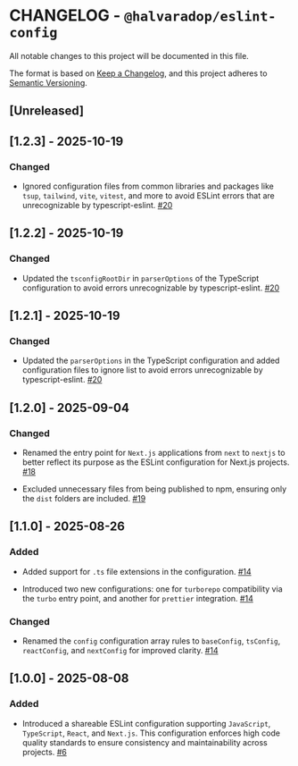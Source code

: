 # CHANGELOG - `@halvaradop/eslint-config`

All notable changes to this project will be documented in this file.

The format is based on [Keep a Changelog](https://keepachangelog.com/en/1.1.0/),
and this project adheres to [Semantic Versioning](https://semver.org/spec/v2.0.0.html).

## [Unreleased]

## [1.2.3] - 2025-10-19

### Changed

- Ignored configuration files from common libraries and packages like `tsup`, `tailwind`, `vite`, `vitest`, and more to avoid ESLint errors that are unrecognizable by typescript-eslint. [#20](https://github.com/halvaradop/configs/pull/20)

## [1.2.2] - 2025-10-19

### Changed

- Updated the `tsconfigRootDir` in `parserOptions` of the TypeScript configuration to avoid errors unrecognizable by typescript-eslint. [#20](https://github.com/halvaradop/configs/pull/20)

## [1.2.1] - 2025-10-19

### Changed

- Updated the `parserOptions` in the TypeScript configuration and added configuration files to ignore list to avoid errors unrecognizable by typescript-eslint. [#20](https://github.com/halvaradop/configs/pull/20)

## [1.2.0] - 2025-09-04

### Changed

- Renamed the entry point for `Next.js` applications from `next` to `nextjs` to better reflect its purpose as the ESLint configuration for Next.js projects. [#18](https://github.com/halvaradop/configs/pull/18)

- Excluded unnecessary files from being published to npm, ensuring only the `dist` folders are included. [#19](https://github.com/halvaradop/configs/pull/19)

## [1.1.0] - 2025-08-26

### Added

- Added support for `.ts` file extensions in the configuration. [#14](https://github.com/halvaradop/configs/pull/14)

- Introduced two new configurations: one for `turborepo` compatibility via the `turbo` entry point, and another for `prettier` integration. [#14](https://github.com/halvaradop/configs/pull/14)

### Changed

- Renamed the `config` configuration array rules to `baseConfig`, `tsConfig`, `reactConfig`, and `nextConfig` for improved clarity. [#14](https://github.com/halvaradop/configs/pull/14)

## [1.0.0] - 2025-08-08

### Added

- Introduced a shareable ESLint configuration supporting `JavaScript`, `TypeScript`, `React`, and `Next.js`. This configuration enforces high code quality standards to ensure consistency and maintainability across projects. [#6](https://github.com/halvaradop/configs/pull/6)
